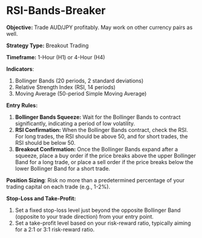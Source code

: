 # RSI-Bands-Breaker

<b>Objective: </b> Trade AUD/JPY profitably. May work on other currency pairs as well.

<b>Strategy Type:</b> Breakout Trading

<b>Timeframe:</b> 1-Hour (H1) or 4-Hour (H4)

<b>Indicators</b>:
1. Bollinger Bands (20 periods, 2 standard deviations)
2. Relative Strength Index (RSI, 14 periods)
3. Moving Average (50-period Simple Moving Average)

<b>Entry Rules:</b>
1. <b>Bollinger Bands Squeeze:</b> Wait for the Bollinger Bands to contract significantly, indicating a period of low volatility.
2. <b>RSI Confirmation:</b> When the Bollinger Bands contract, check the RSI. For long trades, the RSI should be above 50, and for short trades, the RSI should be below 50.
3. <b>Breakout Confirmation:</b> Once the Bollinger Bands expand after a squeeze, place a buy order if the price breaks above the upper Bollinger Band for a long trade, or place a sell order if the price breaks below the lower Bollinger Band for a short trade.

<b>Position Sizing</b>: Risk no more than a predetermined percentage of your trading capital on each trade (e.g., 1-2%).

<b>Stop-Loss and Take-Profit:</b>
1. Set a fixed stop-loss level just beyond the opposite Bollinger Band (opposite to your trade direction) from your entry point.
2. Set a take-profit level based on your risk-reward ratio, typically aiming for a 2:1 or 3:1 risk-reward ratio.
